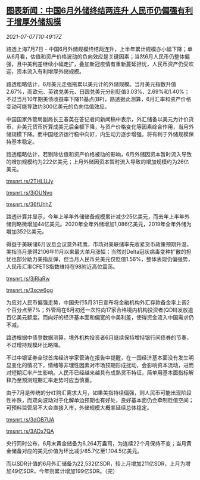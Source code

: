 <!--1625655662000-->
[图表新闻：中国6月外储终结两连升 人民币仍偏强有利于增厚外储规模](https://cn.reuters.com/article/graphics-china-forex-reserve-0707-wedn-idCNKCS2ED10T)
------

<div><i>2021-07-07T10:49:17Z</i></div><p>路透上海7月7日 - 中国6月外储规模终结两连升，上半年累计规模亦小幅下降；单从6月看，估值和资产价格波动的负向效应是关键因素；当然6月人民币仍整体偏强，且中美利差继续小幅走扩，叠加新冠疫情有重新蔓延担忧，人民币资产仍受欢迎，资本流入有利增厚外储规模。</p><p>路透粗略估计，6月美元走强拖累以美元计的外储规模。当月美元指数升值2.67%，而欧元、英镑兑美元、日圆兑美元分别贬值3.03%、2.69%和1.40%；不过当月10年期美债收益率下降11基点(BP)，路透据此测算，6月汇率和资产价格变动可能导致约300亿美元的负向估值效应。</p><p>中国国家外管局副局长王春英在答记者问新闻稿中表示，外汇储备以美元为计价货币，非美元货币折算成美元后金额下降，与资产价格变化等因素综合作用，当月外储规模下降。而中国经济运行稳中向好，内生动力逐步增强，将有利于外储规模保持基本稳定。</p><p>路透粗略估计，若剔除估值和资产价格被动的影响，6月外储因资本暂时流入导致的增加规模约为222亿美元；上月外储因资本暂时流入导致的增加规模约为26亿美元。</p><p><a href="https://tmsnrt.rs/2THLUJy">tmsnrt.rs/2THLUJy</a></p><p><a href="https://tmsnrt.rs/3jOUNvo">tmsnrt.rs/3jOUNvo</a></p><p><a href="https://tmsnrt.rs/36fUhhZ">tmsnrt.rs/36fUhhZ</a></p><p>路透计算并显示，今年上半年外储储备规模累计减少25亿美元，而去年上半年外储则略微增加44亿美元。2020年全年外储增加1,086亿美元，2019年全年外储为增加352亿美元。</p><p>得益于美联储6月议息会议意外转鹰，市场对美联储率先收紧货币政策预期升温，美指当月录得2106年11月以来最大单月涨幅；当然对Delta冠状病毒变种扩散的担忧也部分助力美指反弹，但当月人民币兑美元仅贬值1.56%，整体表现仍偏强势，人民币汇率CFETS指数维持在98附近高位震荡。</p><p><a href="https://tmsnrt.rs/3jRlaRw">tmsnrt.rs/3jRlaRw</a></p><p><a href="https://tmsnrt.rs/3xcw6gg">tmsnrt.rs/3xcw6gg</a></p><p>为应对人民币偏强走势，中国央行5月31日宣布将金融机构外汇存款备金率上调2个百分点至7%；外管局在6月初还一次性向17家合格境内机构投资者(QDII)发放逾百亿美元额度。而向好的经济基本面和偏宽的中美利差，使得资金流入中国需求仍不减。</p><p>路透根据中债登数据测算，境外机构投资者6月继续保持增持银行间债券的节奏，不过增持规模环比略降。</p><p>不过中银证券全球首席经济学家管涛在报告中提醒，在一国经济基本面没有发生明显变化的情况下，情绪等非理性因素对市场预期形成扰动，会影响资本流动，进而对短期汇率产生影响。人民币已经越来越具有成熟货币特征，简单用基本面指标解释乃至预测短期汇率走势时应当慎重。</p><p>由于7月是传统的分红购汇需求大月，如果美指持续偏强，则人民币可能出现阶段性补跌，而双向波动对于化解单边预期也有好处，良好基本面仍会牵制贬值空间；可预料监管层不大会直接入市，外储规模大概率延续总体稳定。</p><p><a href="https://tmsnrt.rs/3dOB7UA">tmsnrt.rs/3dOB7UA</a></p><p><a href="https://tmsnrt.rs/3ADx7QA">tmsnrt.rs/3ADx7QA</a></p><p>央行同时公布，6月末黄金储备为6,264万盎司，为连续22个月保持不变；当月黄金储备对应的美元价值为环比减少85.7亿至1,104.5亿美元。</p><p>而以SDR计值的6月外汇储备为22,532亿SDR，较上月增加211亿SDR，上月为增加49亿SDR，今年则累计增加199亿SDR。（完）</p>
